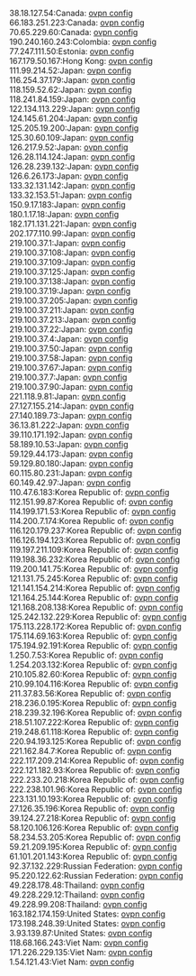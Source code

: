 38.18.127.54:Canada: [ovpn config](vpn/38_18_127_54.ovpn)  
66.183.251.223:Canada: [ovpn config](vpn/66_183_251_223.ovpn)  
70.65.229.60:Canada: [ovpn config](vpn/70_65_229_60.ovpn)  
190.240.160.243:Colombia: [ovpn config](vpn/190_240_160_243.ovpn)  
77.247.111.50:Estonia: [ovpn config](vpn/77_247_111_50.ovpn)  
167.179.50.167:Hong Kong: [ovpn config](vpn/167_179_50_167.ovpn)  
111.99.214.52:Japan: [ovpn config](vpn/111_99_214_52.ovpn)  
116.254.37.179:Japan: [ovpn config](vpn/116_254_37_179.ovpn)  
118.159.52.62:Japan: [ovpn config](vpn/118_159_52_62.ovpn)  
118.241.84.159:Japan: [ovpn config](vpn/118_241_84_159.ovpn)  
122.134.113.229:Japan: [ovpn config](vpn/122_134_113_229.ovpn)  
124.145.61.204:Japan: [ovpn config](vpn/124_145_61_204.ovpn)  
125.205.19.200:Japan: [ovpn config](vpn/125_205_19_200.ovpn)  
125.30.60.109:Japan: [ovpn config](vpn/125_30_60_109.ovpn)  
126.217.9.52:Japan: [ovpn config](vpn/126_217_9_52.ovpn)  
126.28.114.124:Japan: [ovpn config](vpn/126_28_114_124.ovpn)  
126.28.239.132:Japan: [ovpn config](vpn/126_28_239_132.ovpn)  
126.6.26.173:Japan: [ovpn config](vpn/126_6_26_173.ovpn)  
133.32.131.142:Japan: [ovpn config](vpn/133_32_131_142.ovpn)  
133.32.153.51:Japan: [ovpn config](vpn/133_32_153_51.ovpn)  
150.9.17.183:Japan: [ovpn config](vpn/150_9_17_183.ovpn)  
180.1.17.18:Japan: [ovpn config](vpn/180_1_17_18.ovpn)  
182.171.131.221:Japan: [ovpn config](vpn/182_171_131_221.ovpn)  
202.177.110.99:Japan: [ovpn config](vpn/202_177_110_99.ovpn)  
219.100.37.1:Japan: [ovpn config](vpn/219_100_37_1.ovpn)  
219.100.37.108:Japan: [ovpn config](vpn/219_100_37_108.ovpn)  
219.100.37.109:Japan: [ovpn config](vpn/219_100_37_109.ovpn)  
219.100.37.125:Japan: [ovpn config](vpn/219_100_37_125.ovpn)  
219.100.37.138:Japan: [ovpn config](vpn/219_100_37_138.ovpn)  
219.100.37.19:Japan: [ovpn config](vpn/219_100_37_19.ovpn)  
219.100.37.205:Japan: [ovpn config](vpn/219_100_37_205.ovpn)  
219.100.37.211:Japan: [ovpn config](vpn/219_100_37_211.ovpn)  
219.100.37.213:Japan: [ovpn config](vpn/219_100_37_213.ovpn)  
219.100.37.22:Japan: [ovpn config](vpn/219_100_37_22.ovpn)  
219.100.37.4:Japan: [ovpn config](vpn/219_100_37_4.ovpn)  
219.100.37.50:Japan: [ovpn config](vpn/219_100_37_50.ovpn)  
219.100.37.58:Japan: [ovpn config](vpn/219_100_37_58.ovpn)  
219.100.37.67:Japan: [ovpn config](vpn/219_100_37_67.ovpn)  
219.100.37.7:Japan: [ovpn config](vpn/219_100_37_7.ovpn)  
219.100.37.90:Japan: [ovpn config](vpn/219_100_37_90.ovpn)  
221.118.9.81:Japan: [ovpn config](vpn/221_118_9_81.ovpn)  
27.127.155.214:Japan: [ovpn config](vpn/27_127_155_214.ovpn)  
27.140.189.73:Japan: [ovpn config](vpn/27_140_189_73.ovpn)  
36.13.81.222:Japan: [ovpn config](vpn/36_13_81_222.ovpn)  
39.110.171.192:Japan: [ovpn config](vpn/39_110_171_192.ovpn)  
58.189.10.53:Japan: [ovpn config](vpn/58_189_10_53.ovpn)  
59.129.44.173:Japan: [ovpn config](vpn/59_129_44_173.ovpn)  
59.129.80.180:Japan: [ovpn config](vpn/59_129_80_180.ovpn)  
60.115.80.231:Japan: [ovpn config](vpn/60_115_80_231.ovpn)  
60.149.42.97:Japan: [ovpn config](vpn/60_149_42_97.ovpn)  
110.47.6.183:Korea Republic of: [ovpn config](vpn/110_47_6_183.ovpn)  
112.151.99.87:Korea Republic of: [ovpn config](vpn/112_151_99_87.ovpn)  
114.199.171.53:Korea Republic of: [ovpn config](vpn/114_199_171_53.ovpn)  
114.200.7.174:Korea Republic of: [ovpn config](vpn/114_200_7_174.ovpn)  
116.120.179.237:Korea Republic of: [ovpn config](vpn/116_120_179_237.ovpn)  
116.126.194.123:Korea Republic of: [ovpn config](vpn/116_126_194_123.ovpn)  
119.197.211.109:Korea Republic of: [ovpn config](vpn/119_197_211_109.ovpn)  
119.198.36.232:Korea Republic of: [ovpn config](vpn/119_198_36_232.ovpn)  
119.200.141.75:Korea Republic of: [ovpn config](vpn/119_200_141_75.ovpn)  
121.131.75.245:Korea Republic of: [ovpn config](vpn/121_131_75_245.ovpn)  
121.141.154.214:Korea Republic of: [ovpn config](vpn/121_141_154_214.ovpn)  
121.164.25.144:Korea Republic of: [ovpn config](vpn/121_164_25_144.ovpn)  
121.168.208.138:Korea Republic of: [ovpn config](vpn/121_168_208_138.ovpn)  
125.242.132.229:Korea Republic of: [ovpn config](vpn/125_242_132_229.ovpn)  
175.113.228.172:Korea Republic of: [ovpn config](vpn/175_113_228_172.ovpn)  
175.114.69.163:Korea Republic of: [ovpn config](vpn/175_114_69_163.ovpn)  
175.194.92.191:Korea Republic of: [ovpn config](vpn/175_194_92_191.ovpn)  
1.250.7.53:Korea Republic of: [ovpn config](vpn/1_250_7_53.ovpn)  
1.254.203.132:Korea Republic of: [ovpn config](vpn/1_254_203_132.ovpn)  
210.105.82.60:Korea Republic of: [ovpn config](vpn/210_105_82_60.ovpn)  
210.99.104.116:Korea Republic of: [ovpn config](vpn/210_99_104_116.ovpn)  
211.37.83.56:Korea Republic of: [ovpn config](vpn/211_37_83_56.ovpn)  
218.236.0.195:Korea Republic of: [ovpn config](vpn/218_236_0_195.ovpn)  
218.239.32.196:Korea Republic of: [ovpn config](vpn/218_239_32_196.ovpn)  
218.51.107.222:Korea Republic of: [ovpn config](vpn/218_51_107_222.ovpn)  
219.248.61.118:Korea Republic of: [ovpn config](vpn/219_248_61_118.ovpn)  
220.94.193.125:Korea Republic of: [ovpn config](vpn/220_94_193_125.ovpn)  
221.162.84.7:Korea Republic of: [ovpn config](vpn/221_162_84_7.ovpn)  
222.117.209.214:Korea Republic of: [ovpn config](vpn/222_117_209_214.ovpn)  
222.121.182.93:Korea Republic of: [ovpn config](vpn/222_121_182_93.ovpn)  
222.233.20.218:Korea Republic of: [ovpn config](vpn/222_233_20_218.ovpn)  
222.238.101.96:Korea Republic of: [ovpn config](vpn/222_238_101_96.ovpn)  
223.131.10.193:Korea Republic of: [ovpn config](vpn/223_131_10_193.ovpn)  
27.126.35.196:Korea Republic of: [ovpn config](vpn/27_126_35_196.ovpn)  
39.124.27.218:Korea Republic of: [ovpn config](vpn/39_124_27_218.ovpn)  
58.120.106.126:Korea Republic of: [ovpn config](vpn/58_120_106_126.ovpn)  
58.234.53.205:Korea Republic of: [ovpn config](vpn/58_234_53_205.ovpn)  
59.21.209.195:Korea Republic of: [ovpn config](vpn/59_21_209_195.ovpn)  
61.101.201.143:Korea Republic of: [ovpn config](vpn/61_101_201_143.ovpn)  
92.37.132.229:Russian Federation: [ovpn config](vpn/92_37_132_229.ovpn)  
95.220.122.62:Russian Federation: [ovpn config](vpn/95_220_122_62.ovpn)  
49.228.178.48:Thailand: [ovpn config](vpn/49_228_178_48.ovpn)  
49.228.229.12:Thailand: [ovpn config](vpn/49_228_229_12.ovpn)  
49.228.99.208:Thailand: [ovpn config](vpn/49_228_99_208.ovpn)  
163.182.174.159:United States: [ovpn config](vpn/163_182_174_159.ovpn)  
173.198.248.39:United States: [ovpn config](vpn/173_198_248_39.ovpn)  
3.93.139.87:United States: [ovpn config](vpn/3_93_139_87.ovpn)  
118.68.166.243:Viet Nam: [ovpn config](vpn/118_68_166_243.ovpn)  
171.226.229.135:Viet Nam: [ovpn config](vpn/171_226_229_135.ovpn)  
1.54.121.43:Viet Nam: [ovpn config](vpn/1_54_121_43.ovpn)  
